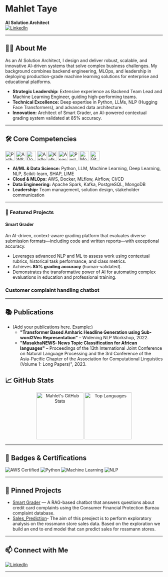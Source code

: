 # Mahlet Taye

**AI Solution Architect**  
[![LinkedIn](https://img.shields.io/badge/LinkedIn-blue?logo=linkedin&logoColor=white)](https://www.linkedin.com/in/mahlet-taye-3b98a9144/)

---

## 🧑‍💼 About Me

As an AI Solution Architect, I design and deliver robust, scalable, and innovative AI-driven systems that solve complex business challenges. My background combines backend engineering, MLOps, and leadership in deploying production-grade machine learning solutions for enterprise and educational platforms.

- **Strategic Leadership:** Extensive experience as Backend Team Lead and Machine Learning Engineer, guiding high-performing teams.
- **Technical Excellence:** Deep expertise in Python, LLMs, NLP (Hugging Face Transformers), and advanced data architecture.
- **Innovation:** Architect of Smart Grader, an AI-powered contextual grading system validated at 85% accuracy.

---

## 🛠️ Core Competencies
<span>
  <img src="https://cdn.jsdelivr.net/gh/devicons/devicon/icons/python/python-original.svg" width="30" title="Python"/>
  <img src="https://cdn.jsdelivr.net/gh/devicons/devicon/icons/aws/aws-original.svg" width="30" title="AWS"/>
  <img src="https://cdn.jsdelivr.net/gh/devicons/devicon/icons/docker/docker-original.svg" width="30" title="Docker"/>
  <img src="https://cdn.jsdelivr.net/gh/devicons/devicon/icons/apacheairflow/apacheairflow-original.svg" width="30" title="Airflow"/>
  <img src="https://cdn.jsdelivr.net/gh/devicons/devicon/icons/apachekafka/apachekafka-original.svg" width="30" title="Kafka"/>
  <img src="https://cdn.jsdelivr.net/gh/devicons/devicon/icons/apache spark/apache spark-original.svg" width="30" title="Apache Spark"/>
  <img src="https://cdn.jsdelivr.net/gh/devicons/devicon/icons/postgresql/postgresql-original.svg" width="30" title="PostgreSQL"/>
  <img src="https://cdn.jsdelivr.net/gh/devicons/devicon/icons/mongodb/mongodb-original.svg" width="30" title="MongoDB"/>
  <img src="https://cdn.jsdelivr.net/gh/devicons/devicon/icons/git/git-original.svg" width="30" title="Git"/>
 
</span>

- **AI/ML & Data Science:** Python, LLM, Machine Learning, Deep Learning, NLP, Scikit-learn, SHAP, LIME
- **Cloud & MLOps:** AWS, Docker, MLflow, Airflow, CI/CD
- **Data Engineering:** Apache Spark, Kafka, PostgreSQL, MongoDB
- **Leadership:** Team management, solution design, stakeholder communication

---
### 📌 Featured Projects

#### Smart Grader

An AI-driven, context-aware grading platform that evaluates diverse submission formats—including code and written reports—with exceptional accuracy.

- Leverages advanced NLP and ML to assess work using contextual rubrics, historical task performance, and class metrics.
- Achieves **85% grading accuracy** (human-validated).
- Demonstrates the transformative power of AI for automating complex evaluations in education and professional training.

### Customer complaint handling chatbot 

---

## 📚 Publications

- (Add your publications here. Example:)
  - **"Transformer Based Amharic Headline Generation using Sub-word2Vec Representation"** – Widening NLP Workshop, 2022.
  - **"MasakhaNEWS: News Topic Classification for African languages"** – Proceedings of the 13th International Joint Conference on Natural Language Processing and the 3rd Conference of the Asia-Pacific Chapter of the Association for Computational Linguistics (Volume 1: Long Papers)", 2023.


## 📈 GitHub Stats

<p align="center">
  <img src="https://github-readme-stats.vercel.app/api?username=mahlettaye&show_icons=true&theme=default" alt="Mahlet's GitHub Stats" height="150"/>
  <img src="https://github-readme-stats.vercel.app/api/top-langs/?username=mahlettaye&layout=compact" alt="Top Languages" height="150"/>
</p>

---

## 🏅 Badges & Certifications

![AWS Certified](https://img.shields.io/badge/AWS-Cloud-orange?logo=amazon-aws&logoColor=white)
![Python](https://img.shields.io/badge/Python-Expert-blue?logo=python)
![Machine Learning](https://img.shields.io/badge/Machine%20Learning-Advanced-yellow?logo=scikitlearn&logoColor=black)
![NLP](https://img.shields.io/badge/NLP-Hugging%20Face-yellow?logo=huggingface&logoColor=black)
<!-- Add more badges as you earn them! -->

---

## 📌 Pinned Projects

- [Smart Grader](https://github.com/mahlettaye/complaint-chatbot) — A RAG-based chatbot that answers questions about credit card complaints using the Consumer Financial Protection Bureau complaint database.
- [Sales_Prediction](https://github.com/mahlettaye/Sales_prediction)- The aim of this preoject is to perform exploratory analysis on the rossmann store sales data. Based on the exploration we build an end to end model that can predict sales for rossmann stores.

---

## 📫 Connect with Me

[![LinkedIn](https://img.shields.io/badge/LinkedIn-blue?logo=linkedin&logoColor=white)](https://www.linkedin.com/in/mahlet-taye-3b98a9144/)

---

<!--
**mahlettaye/mahlettaye** is a ✨ special ✨ repository because its `README.md` (this file) appears on your GitHub profile.
-->
